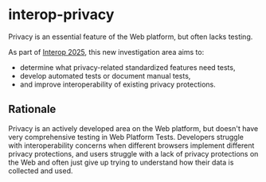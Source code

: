 # interop-privacy
Privacy is an essential feature of the Web platform, but often lacks testing.

As part of [Interop 2025](https://github.com/web-platform-tests/interop/blob/main/2025/README.md), this new investigation area aims to: 
* determine what privacy-related standardized features need tests,
* develop automated tests or document manual tests,
* and improve interoperability of existing privacy protections.

## Rationale
Privacy is an actively developed area on the Web platform, but doesn't have very comprehensive testing in Web Platform Tests. Developers struggle with interoperability concerns when different browsers implement different privacy protections, and users struggle with a lack of privacy protections on the Web and often just give up trying to understand how their data is collected and used.
